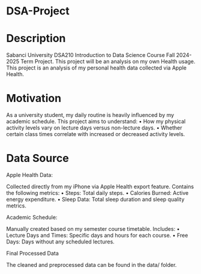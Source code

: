 # DSA-Project
# Description
Sabanci University DSA210 Introduction to Data Science Course Fall 2024-2025 Term Project. This project will be an analysis on my own Health usage. This project is an analysis of my personal health data collected via Apple Health.
# Motivation
As a university student, my daily routine is heavily influenced by my academic schedule.
This project aims to understand:
	•	How my physical activity levels vary on lecture days versus non-lecture days.
	•	Whether certain class times correlate with increased or decreased activity levels.
# Data Source
Apple Health Data:

Collected directly from my iPhone via Apple Health export feature.
Contains the following metrics:
	•	Steps: Total daily steps.
	•	Calories Burned: Active energy expenditure.
	•	Sleep Data: Total sleep duration and sleep quality metrics.

Academic Schedule:

Manually created based on my semester course timetable.
Includes:
	•	Lecture Days and Times: Specific days and hours for each course.
	•	Free Days: Days without any scheduled lectures.

Final Processed Data

The cleaned and preprocessed data can be found in the data/ folder.
